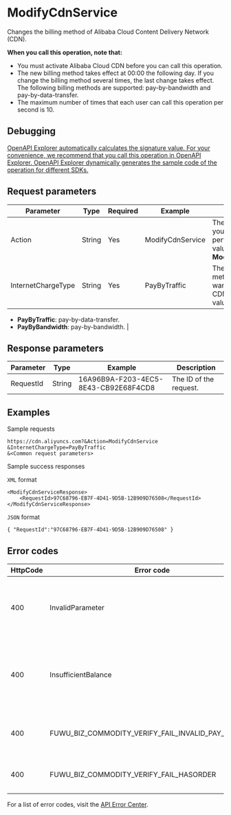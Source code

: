 # ModifyCdnService

Changes the billing method of Alibaba Cloud Content Delivery Network \(CDN\).

**When you call this operation, note that:**

-   You must activate Alibaba Cloud CDN before you can call this operation.
-   The new billing method takes effect at 00:00 the following day. If you change the billing method several times, the last change takes effect. The following billing methods are supported: pay-by-bandwidth and pay-by-data-transfer.
-   The maximum number of times that each user can call this operation per second is 10.

## Debugging

[OpenAPI Explorer automatically calculates the signature value. For your convenience, we recommend that you call this operation in OpenAPI Explorer. OpenAPI Explorer dynamically generates the sample code of the operation for different SDKs.](https://api.aliyun.com/#product=Cdn&api=ModifyCdnService&type=RPC&version=2018-05-10)

## Request parameters

|Parameter|Type|Required|Example|Description|
|---------|----|--------|-------|-----------|
|Action|String|Yes|ModifyCdnService|The operation that you want to perform. Set the value to **ModifyCdnService**. |
|InternetChargeType|String|Yes|PayByTraffic|The new billing method that you want Alibaba Cloud CDN to use. Valid values:

-   **PayByTraffic**: pay-by-data-transfer.
-   **PayByBandwidth**: pay-by-bandwidth. |

## Response parameters

|Parameter|Type|Example|Description|
|---------|----|-------|-----------|
|RequestId|String|16A96B9A-F203-4EC5-8E43-CB92E68F4CD8|The ID of the request. |

## Examples

Sample requests

```
https://cdn.aliyuncs.com?&Action=ModifyCdnService
&InternetChargeType=PayByTraffic
&<Common request parameters>
```

Sample success responses

`XML` format

```
<ModifyCdnServiceResponse>
    <RequestId>97C68796-EB7F-4D41-9D5B-12B909D76508</RequestId>
</ModifyCdnServiceResponse>
```

`JSON` format

```
{ "RequestId":"97C68796-EB7F-4D41-9D5B-12B909D76508" }
```

## Error codes

|HttpCode|Error code|Error message|Description|
|--------|----------|-------------|-----------|
|400|InvalidParameter|The specified value of parameter "InternetChargeType" is not valid.|The error message returned because the specified value of the InternetChargeType parameter is invalid.|
|400|InsufficientBalance|Your account does not have enough balance.|The error message returned because the balance in your account is insufficient. Top up your account balance and try again.|
|400|FUWU\_BIZ\_COMMODITY\_VERIFY\_FAIL\_INVALID\_PAY\_METHOD|INVALID\_PAY\_METHOD|The error message returned because the specified payment method is invalid.|
|400|FUWU\_BIZ\_COMMODITY\_VERIFY\_FAIL\_HASORDER|You have an order not yet effective|The error message returned because you have pending orders.|

For a list of error codes, visit the [API Error Center](https://error-center.alibabacloud.com/status/product/Cdn).

